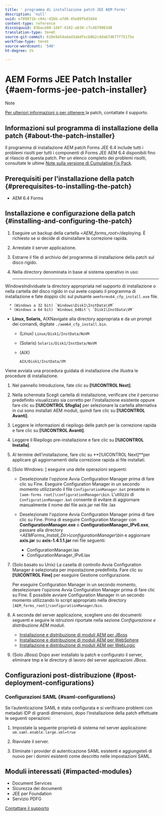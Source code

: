 ```yaml
---
title: ' programma di installazione patch JEE AEM Forms'
description: 'null'
uuid: e709871b-c04c-43bb-a7d0-45e89fbd3d44
content-type: reference
discoiquuid: 83bace08-1d4f-4192-a634-c7c4879963d8
translation-type: tm+mt
source-git-commit: 610e9a54adad3abdfecb8b2c4da67d677f75175e
workflow-type: tm+mt
source-wordcount: '540'
ht-degree: 1%

---
```



#  AEM Forms JEE Patch Installer {#aem-forms-jee-patch-installer}

>[!NOTE]
>
>[Per ulteriori informazioni o per ottenere ](https://www.adobe.com/account/sign-in.supportportal.html) la patch, contattate il supporto.

## Informazioni sul programma di installazione della patch {#about-the-patch-installer}

Il programma di installazione AEM patch Forms JEE 6.4 include tutti i problemi risolti per tutti i componenti di Forms JEE AEM 6.4 disponibili fino al rilascio di questa patch. Per un elenco completo dei problemi risolti, consultate le ultime [Note sulla versione di Cumulative Fix Pack](cfp-release-notes.md).

## Prerequisiti per l&#39;installazione della patch {#prerequisites-to-installing-the-patch}

* AEM 6.4 Forms

## Installazione e configurazione della patch {#installing-and-configuring-the-patch}

1. Eseguire un backup della cartella &lt;*AEM_forms_root*>/deploying. È richiesto se si decide di disinstallare la correzione rapida.
1. Arrestate il server applicazione.
1. Estrarre il file di archivio del programma di installazione della patch sul disco rigido.
1. Nella directory denominata in base al sistema operativo in uso:

   * ****
WindowsIndividuate la directory appropriata nel supporto di installazione o nella cartella del disco rigido in cui avete copiato il programma di installazione e fate doppio clic sul pulsante 
`aemforms64_cfp_install.exe` file.

      * (Windows a 32 bit) `Windows\Disk1\InstData\VM`
      * (Windows a 64 bit) `Windows_64Bit`\ `Disk1\InstData\VM`
   * **Linux, Solaris,**
AIXNavigate alla directory appropriata e da un prompt dei comandi, digitate 
`./aem64_cfp_install.bin`.

      * (Linux) `Linux/Disk1/InstData/NoVM`
      * (Solaris) `Solaris/Disk1/InstData/NoVM`
      * (AIX)

         ```
         AIX/Disk1/InstData/VM
         ```
   Viene avviata una procedura guidata di installazione che illustra le procedure di installazione.

1. Nel pannello Introduzione, fate clic su **[!UICONTROL Next]**.
1. Nella schermata Scegli cartella di installazione, verificare che il percorso predefinito visualizzato sia corretto per l&#39;installazione esistente oppure fare clic su **[!UICONTROL Sfoglia]** per selezionare la cartella alternativa in cui sono installati AEM moduli, quindi fare clic su **[!UICONTROL Avanti]**.

1. Leggere le informazioni di riepilogo delle patch per la correzione rapida e fare clic su **[!UICONTROL Avanti]**.
1. Leggere il Riepilogo pre-installazione e fare clic su **[!UICONTROL Installa]**.
1. Al termine dell&#39;installazione, fare clic su **[!UICONTROL Next]**per applicare gli aggiornamenti della correzione rapida ai file installati.
1. [Solo Windows: ] eseguire una delle operazioni seguenti:

   * Deselezionate l&#39;opzione Avvia Configuration Manager prima di fare clic su Fine. Eseguire Configuration Manager in un secondo momento utilizzando il file `ConfigurationManager.bat` presente in `[aem-forms root]\configurationManager\bin`. L&#39;utilizzo di `ConfigurationManager.bat` consente di evitare di aggiornare manualmente il nome del file axis.jar nei file .lax
   * Deselezionate l&#39;opzione Avvia Configuration Manager prima di fare clic su Fine. Prima di eseguire Configuration Manager con **ConfigurationManager.exe** o **ConfigurationManager_IPv6.exe**, passare alla directory *&lt;AEMForms_Install_Dir>\configurationManager\bin* e aggiornare **axis.jar** su **axis-1.4.1.1.jar** nei file seguenti:

      * ConfigurationManager.lax
      * ConfigurationManager_IPv6.lax

1. (Solo basato su Unix) La casella di controllo Avvia Configuration Manager è selezionata per impostazione predefinita. Fare clic su **[!UICONTROL Fine]** per eseguire Gestione configurazione.

   Per eseguire Configuration Manager in un secondo momento, deselezionare l&#39;opzione Avvia Configuration Manager prima di fare clic su Fine. È possibile avviare Configuration Manager in un secondo momento utilizzando lo script appropriato nella directory `[AEM_forms_root]/configurationManager/bin`.

1. A seconda del server applicazione, scegliere uno dei documenti seguenti e seguire le istruzioni riportate nella sezione *Configurazione e distribuzione AEM moduli*.

   * [Installazione e distribuzione di moduli AEM per JBoss](http://www.adobe.com/go/learn_aemforms_installJBoss_64)
   * [Installazione e distribuzione di moduli AEM per WebSphere](http://www.adobe.com/go/learn_aemforms_installWebSphere_64)
   * [Installazione e distribuzione di moduli AEM per WebLogic](http://www.adobe.com/go/learn_aemforms_installWebLogic_64)

1. (Solo JBoss) Dopo aver installato la patch e configurato il server, eliminare tmp e le directory di lavoro del server applicazioni JBoss.

## Configurazioni post-distribuzione {#post-deployment-configurations}

### Configurazioni SAML {#saml-configurations}

Se l’autenticazione SAML è stata configurata e si verificano problemi con metadati IDP di grandi dimensioni, dopo l’installazione della patch effettuate le seguenti operazioni:

1. Impostate la seguente proprietà di sistema nel server applicazione:\
   `um.saml.enable.large.xml=true`

1. Riavviate il server.
1. Eliminate i provider di autenticazione SAML esistenti e aggiungeteli di nuovo per i domini esistenti come descritto nelle impostazioni SAML.

## Moduli interessati {#impacted-modules}

* Document Services
* Sicurezza dei documenti
* JEE per Foundation
* Servizio PDFG

[Contattare il supporto](https://www.adobe.com/account/sign-in.supportportal.html)
